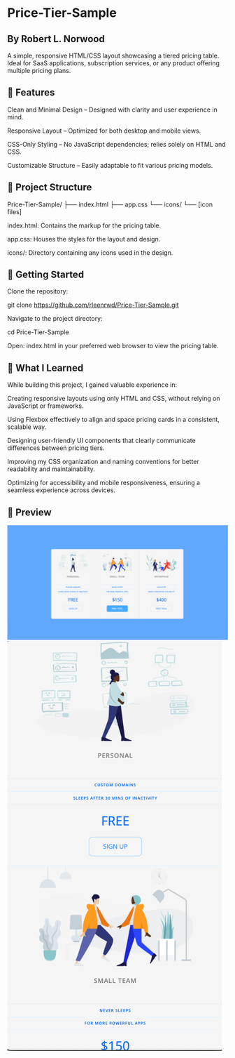 # Price-Tier-Sample
## By Robert L. Norwood
A simple, responsive HTML/CSS layout showcasing a tiered pricing table. Ideal for SaaS applications, subscription services, or any product offering multiple pricing plans.

## 🔧 Features
Clean and Minimal Design – Designed with clarity and user experience in mind.

Responsive Layout – Optimized for both desktop and mobile views.

CSS-Only Styling – No JavaScript dependencies; relies solely on HTML and CSS.

Customizable Structure – Easily adaptable to fit various pricing models.

## 📁 Project Structure
Price-Tier-Sample/
├── index.html
├── app.css
└── icons/
    └── [icon files]

index.html: Contains the markup for the pricing table.

app.css: Houses the styles for the layout and design.

icons/: Directory containing any icons used in the design.

## 🚀 Getting Started

Clone the repository:

git clone https://github.com/rleenrwd/Price-Tier-Sample.git

Navigate to the project directory:

cd Price-Tier-Sample

Open: index.html in your preferred web browser to view the pricing table.

## 🧠 What I Learned
While building this project, I gained valuable experience in:

Creating responsive layouts using only HTML and CSS, without relying on JavaScript or frameworks.

Using Flexbox effectively to align and space pricing cards in a consistent, scalable way.

Designing user-friendly UI components that clearly communicate differences between pricing tiers.

Improving my CSS organization and naming conventions for better readability and maintainability.

Optimizing for accessibility and mobile responsiveness, ensuring a seamless experience across devices.

## 📸 Preview

![alt text](/siteScreenshots/desktop.png)
![alt text](/siteScreenshots/mobile.png)
